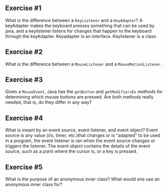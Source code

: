 ## Exercise \#1
What is the difference between a ```KeyListener``` and a ```KeyAdapter```?
A keyAdapter makes the keyboard presses something that can be used by java, and a keylistener listens for changes that happen to the keyboard through the keyAdapter.
Keyadapter is an interface. Keylistener is a class.


## Exercise \#2
What is the difference between a ```MouseListener``` and a ```MouseMotionListener```.

## Exercise \#3
Given a ```MouseEvent```, Java has the ```getButton``` and ```getModifiersEx``` methods for determining which mouse buttons are pressed. Are both methods really needed, that is, do they differ in any way?

## Exercise \#4
What is meant by an event source, event listener, and event object?
Event source is any value (i/o, timer, etc.)that changes or is "adapted" to be used in a program, the event listener is ran when the event source changes or triggers the listener.
The event object contains the details of the event source, such as a point where the cursor is, or a key is pressed.


## Exercise \#5
What is the purpose of an anonymous inner class? What would one use an anonymous inner class for?
